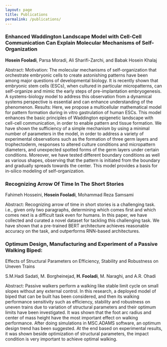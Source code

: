 ```yaml
---
layout: page
title: Publications
permalink: /publications/
---
```


### Enhanced Waddington Landscape Model with Cell-Cell Communication Can Explain Molecular Mechanisms of Self-Organization

**Hosein Fooladi**, Parsa Moradi, Ali Sharifi-Zarchi, and Babak Hosein Khalaj

Abstract: Motivation: The molecular mechanisms of self-organization that orchestrate embryonic cells to create
astonishing patterns have been among major questions of developmental biology. It is recently shown that
embryonic stem cells (ESCs), when cultured in particular micropatterns, can self-organize and mimic the
early steps of pre-implantation embryogenesis. A systems-biology model to address this observation from
a dynamical systems perspective is essential and can enhance understanding of the phenomenon.
Results: Here, we propose a multicellular mathematical model for pattern formation during in vitro gastrulation of human ESCs. 
This model enhances the basic principles of Waddington epigenetic landscape with
cell-cell communication, in order to enable pattern and tissue formation. We have shown the sufficiency of
a simple mechanism by using a minimal number of parameters in the model, in order to address a variety
of experimental observations such as the formation of three germ layers and trophectoderm, responses to
altered culture conditions and micropattern diameters, and unexpected spotted forms of the germ layers
under certain conditions. Moreover, we have tested different boundary conditions as well as various shapes, observing that the pattern 
is initiated from the boundary and gradually spreads towards the center.
This model provides a basis for in-silico modeling of self-organization.


### Recognizing Arrow Of Time In The Short Stories

Fahimeh Hosseini, **Hosein Fooladi**, Mohammad Reza Samsami

Abstract: Recognizing arrow of time in short stories is a challenging task. i.e., given only two paragraphs,
determining which comes first and which comes next is a difficult task even for humans. In
this paper, we have collected and curated a novel dataset for tackling this challenging task. We
have shown that a pre-trained BERT architecture achieves reasonable accuracy on the task, and
outperforms RNN-based architectures.


### Optimum Design, Manufacturing and Experiment of a Passive Walking Biped: 
Effects of Structural Parameters on Efficiency, Stability and Robustness on Uneven Trains

S.M.Hadi Sadati, M. Borgheinejad, **H. Fooladi**, M. Naraghi, and A.R. Ohadi

Abstract: Passive walkers perform a walking like stable limit cycle on small slopes without any external control. 
In this research, a deployed model of biped that can be built has been considered, and then its walking performance sensitivity 
such as efficiency, stability and robustness on uneven trains due to variation of structural parameters and their optimum limits 
have been investigated. It was shown that the foot arc radius and center of mass height have the most important effect on 
walking performance. After doing simulations in MSC.ADAMS software, an optimum design trend has been suggested. 
At the end based on experimental results, it was shown beside optimization of structural parameters, 
the impact condition is very important to achieve optimal walking.





